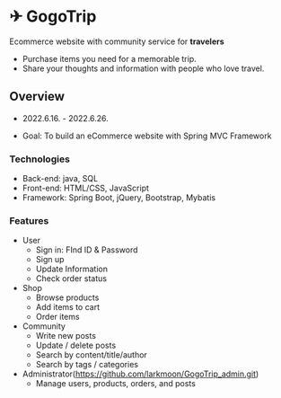 # ✈ GogoTrip

Ecommerce website with community service for <b>travelers</b>

- Purchase items you need for a memorable trip.
- Share your thoughts and information with people who love travel.



## Overview

- 2022.6.16. - 2022.6.26.

- Goal: To build an eCommerce website with Spring MVC Framework

  

### Technologies

- Back-end: java, SQL
- Front-end: HTML/CSS, JavaScript
- Framework: Spring Boot, jQuery, Bootstrap, Mybatis



### Features

- User
  - Sign in: FInd ID & Password
  - Sign up
  - Update Information
  - Check order status
- Shop
  - Browse products
  - Add items to cart
  - Order items
- Community
  - Write new posts
  - Update / delete posts
  - Search by content/title/author
  - Search by tags / categories
- Administrator(https://github.com/larkmoon/GogoTrip_admin.git)
  - Manage users, products, orders, and posts

